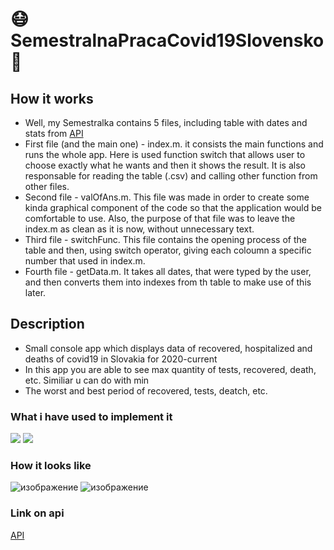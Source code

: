 # 😷SemestralnaPracaCovid19Slovensko🦠

## How it works
- Well, my Semestralka contains 5 files, including table with dates and stats from [API](OpenData_Slovakia_Covid_DailyStats.csv)
- First file (and the main one) - index.m. it consists the main functions and runs the whole app. Here is used function switch that allows user to choose exactly what he wants and then it shows the result. It is also responsable for reading the table (.csv) and calling other function from other files.
- Second file - valOfAns.m. This file was made in order to create some kinda graphical component of the code so that the application would be comfortable to use. Also, the purpose of that file was to leave the index.m as clean as it is now, without unnecessary text.
- Third file - switchFunc. This file contains the opening process of the table and then, using switch operator, giving each coloumn a specific number that used in index.m.
- Fourth file - getData.m. It takes all dates, that were typed by the user, and then converts them into indexes from th table to make use of this later.


 

## Description
  * Small console app which displays data of recovered, hospitalized and deaths of covid19 in Slovakia for 2020-current
  * In this app you are able to see max quantity of tests, recovered, death, etc. Similiar u can do with min
  * The worst and best period of recovered, tests, deatch, etc. 

### What i have used to implement it
  <div>
     <img src="https://img.shields.io/badge/matlab-brown.svg?style=for-the-badge&logo=Matlab&logoColor=white">
     <img src="https://img.shields.io/badge/Api-orange.svg?style=for-the-badge&logo=API&logoColor=white"> 
  </div>


### How it looks like

![изображение](https://user-images.githubusercontent.com/69985852/207159497-9c084975-c939-49d1-b65c-6cdf9a3f6fe5.png)
![изображение](https://user-images.githubusercontent.com/69985852/207159809-706851ed-2adc-4abd-af44-993ac7a5e3bf.png)

   
### Link on api
[API](https://github.com/Institut-Zdravotnych-Analyz/covid19-data)
